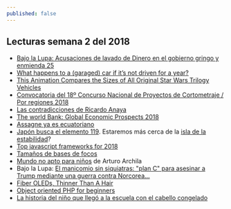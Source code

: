 ```yaml
---
published: false
---
```

## Lecturas semana 2 del 2018

- [Bajo la Lupa: Acusaciones de lavado de Dinero en el gobierno gringo y enmienda 25](http://www.jornada.unam.mx/2018/01/07/opinion/009o1pol?partner=rss)
- [What happens to a (garaged) car if it’s not driven for a year?](https://www.quora.com/What-happens-to-a-garaged-car-if-it%E2%80%99s-not-driven-for-a-year)
- [This Animation Compares the Sizes of All Original Star Wars Trilogy Vehicles](https://interestingengineering.com/video/this-animation-compares-the-sizes-of-all-original-star-wars-trilogy-vehicles)
- [Convocatoria del 18º Concurso Nacional de Proyectos de Cortometraje / Por regiones 2018](http://www.imcine.gob.mx/estimulos-y-apoyos/convocatorias/18o-concurso-nacional-de-proyectos-de-cortometraje-slash-por-regiones-2018)
- [Las contradicciones de Ricardo Anaya](https://twitter.com/VerdadCallada/status/951124436278792192/video/1)
- [The world Bank: Global Economic Prospects 2018](http://www.worldbank.org/en/publication/global-economic-prospects)
- [Assagne ya es ecuatoriano](https://actualidad.rt.com/actualidad/259589-julian-assange-nacionalizado-cedula-ecuador)
- [Japón busca el elemento 119](https://actualidad.rt.com/actualidad/259589-julian-assange-nacionalizado-cedula-ecuador). Estaremos más cerca de la [isla de la estabilidad](https://es.wikipedia.org/wiki/Isla_de_estabilidad)?
- [Top javascript frameworks for 2018](https://hackernoon.com/the-top-javascript-trends-to-watch-in-2018-a8437dd94425)
- [Tamaños de bases de focos](https://www.bronsondesign.com/blog/what-is-an-e12-or-e26-light-bulb/)
- [Mundo no apto para niños](https://www.youtube.com/watch?v=RibRL4nle9A) de Arturo Archila
- Bajo la Lupa: [El manicomio sin siquiatras: "plan C" para asesinar a Trump mediante una guerra contra Norcorea...](http://www.jornada.unam.mx/2018/01/10/opinion/014o1pol)
- [Fiber OLEDs, Thinner Than A Hair](https://www.pddnet.com/news/2018/01/photo-day-fiber-oleds-thinner-hair?et_cid=6232003&et_rid=1147451222&type=cta&et_cid=6232003&et_rid=1147451222&linkid=Photo+of+the+Day%3a+Fiber+OLEDs%2c+Thinner+Than+A+Hair) 
- [Object oriented PHP for beginners](https://code.tutsplus.com/tutorials/object-oriented-php-for-beginners--net-12762)
- [La historia del niño que llegó a la escuela con el cabello congelado](http://www.lacronica.com/EdicionEnLinea/Notas/Internacional/11012018/1298840-La-historia-del-nino-que-llego-a-la-escuela-con-el-cabello-congelado.html)
